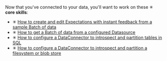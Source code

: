 Now that you've connected to your data, you'll want to work on these ✳ **core skills**:

- ✳ [How to create and edit Expectations with instant feedback from a sample Batch of data](docs/guides/expectations/how_to_create_and_edit_expectations_with_instant_feedback_from_a_sample_batch_of_data)
- ✳ [How to get a Batch of data from a configured Datasource](docs/guides/connecting_to_your_data/how_to_get_a_batch_of_data_from_a_configured_datasource)
- ✳ [How to configure a DataConnector to introspect and partition tables in SQL](docs/guides/connecting_to_your_data/how_to_configure_a_dataconnector_to_introspect_and_partition_tables_in_sql)
- ✳ [How to configure a DataConnector to introspect and partition a filesystem or blob store](docs/guides/connecting_to_your_data/how_to_configure_a_dataconnector_to_introspect_and_partition_a_file_system_or_blob_store)
